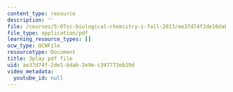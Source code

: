 ```yaml
---
content_type: resource
description: ''
file: /courses/5-07sc-biological-chemistry-i-fall-2013/ae37d74f2de16dab2e9ec347773eb19d_gbOyppJ9OK4.pdf
file_type: application/pdf
learning_resource_types: []
ocw_type: OCWFile
resourcetype: Document
title: 3play pdf file
uid: ae37d74f-2de1-6dab-2e9e-c347773eb19d
video_metadata:
  youtube_id: null
---
```


